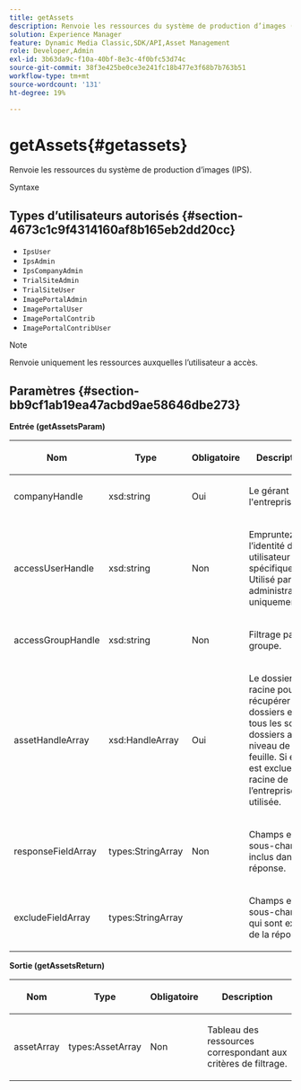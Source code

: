 ```yaml
---
title: getAssets
description: Renvoie les ressources du système de production d’images (IPS).
solution: Experience Manager
feature: Dynamic Media Classic,SDK/API,Asset Management
role: Developer,Admin
exl-id: 3b63da9c-f10a-40bf-8e3c-4f0bfc53d74c
source-git-commit: 38f3e425be0ce3e241fc18b477e3f68b7b763b51
workflow-type: tm+mt
source-wordcount: '131'
ht-degree: 19%

---
```


# getAssets{#getassets}

Renvoie les ressources du système de production d’images (IPS).

Syntaxe

## Types d’utilisateurs autorisés {#section-4673c1c9f4314160af8b165eb2dd20cc}

* `IpsUser`
* `IpsAdmin`
* `IpsCompanyAdmin`
* `TrialSiteAdmin`
* `TrialSiteUser`
* `ImagePortalAdmin`
* `ImagePortalUser`
* `ImagePortalContrib`
* `ImagePortalContribUser`

>[!NOTE]
>
>Renvoie uniquement les ressources auxquelles l’utilisateur a accès.

## Paramètres {#section-bb9cf1ab19ea47acbd9ae58646dbe273}

**Entrée (getAssetsParam)**

<table id="table_15CDEFC7F836411C80AA122E3A701C77"> 
 <thead> 
  <tr> 
   <th colname="col1" class="entry"> <p>Nom </p> </th> 
   <th colname="col2" class="entry"> <p>Type </p> </th> 
   <th colname="col3" class="entry"> <p>Obligatoire </p> </th> 
   <th colname="col4" class="entry"> <p>Description </p> </th> 
  </tr> 
 </thead>
 <tbody> 
  <tr> 
   <td colname="col1"> <p><span class="codeph"> <span class="varname"> companyHandle</span> </span> </p> </td> 
   <td colname="col2"> <p><span class="codeph"> xsd:string</span> </p> </td> 
   <td colname="col3"> <p>Oui </p> </td> 
   <td colname="col4"> <p>Le gérant de l'entreprise. </p> </td> 
  </tr> 
  <tr> 
   <td colname="col1"> <p><span class="codeph"> <span class="varname"> accessUserHandle</span> </span> </p> </td> 
   <td colname="col2"> <p><span class="codeph"> xsd:string</span> </p> </td> 
   <td colname="col3"> <p>Non </p> </td> 
   <td colname="col4"> <p>Empruntez l’identité d’un utilisateur spécifique. Utilisé par les administrateurs uniquement. </p> </td> 
  </tr> 
  <tr> 
   <td colname="col1"> <p><span class="codeph"> <span class="varname"> accessGroupHandle</span> </span> </p> </td> 
   <td colname="col2"> <p><span class="codeph"> xsd:string</span> </p> </td> 
   <td colname="col3"> <p>Non </p> </td> 
   <td colname="col4"> <p>Filtrage par groupe. </p> </td> 
  </tr> 
  <tr> 
   <td colname="col1"> <p><span class="codeph"> <span class="varname"> assetHandleArray</span> </span> </p> </td> 
   <td colname="col2"> <p><span class="codeph"> xsd:HandleArray</span> </p> </td> 
   <td colname="col3"> <p>Oui </p> </td> 
   <td colname="col4"> <p>Le dossier racine pour récupérer les dossiers et tous les sous-dossiers au niveau de la feuille. Si elle est exclue, la racine de l’entreprise est utilisée. </p> </td> 
  </tr> 
  <tr> 
   <td colname="col1"> <p><span class="codeph"> <span class="varname"> responseFieldArray</span> </span> </p> </td> 
   <td colname="col2"> <p><span class="codeph"> types:StringArray</span> </p> </td> 
   <td colname="col3"> <p>Non </p> </td> 
   <td colname="col4"> <p>Champs et sous-champs inclus dans la réponse. </p> </td> 
  </tr> 
  <tr> 
   <td colname="col1"> <p><span class="codeph"> <span class="varname"> excludeFieldArray</span> </span> </p> </td> 
   <td colname="col2"> <p><span class="codeph"> types:StringArray</span> </p> </td> 
   <td colname="col3"> <p> </p> </td> 
   <td colname="col4"> <p>Champs et sous-champs qui sont exclus de la réponse. </p> </td> 
  </tr> 
 </tbody> 
</table>

**Sortie (getAssetsReturn)**

<table id="table_694932BBBD2C4167871380B2CF514BEA"> 
 <thead> 
  <tr> 
   <th colname="col1" class="entry"> <p>Nom </p> </th> 
   <th colname="col2" class="entry"> <p>Type </p> </th> 
   <th colname="col3" class="entry"> <p>Obligatoire </p> </th> 
   <th colname="col4" class="entry"> <p>Description </p> </th> 
  </tr> 
 </thead>
 <tbody> 
  <tr> 
   <td colname="col1"> <p><span class="codeph"> <span class="varname"> assetArray</span> </span> </p> </td> 
   <td colname="col2"> <p><span class="codeph"> types:AssetArray</span> </p> </td> 
   <td colname="col3"> <p>Non </p> </td> 
   <td colname="col4"> <p>Tableau des ressources correspondant aux critères de filtrage. </p> </td> 
  </tr> 
 </tbody> 
</table>
